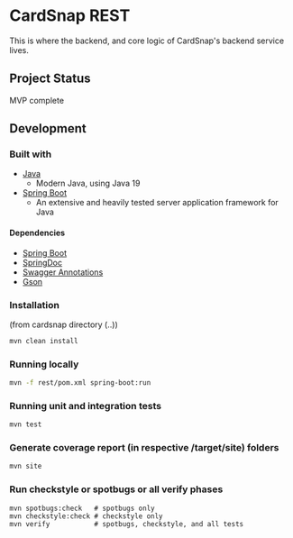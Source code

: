 # CardSnap REST

This is where the backend, and core logic of CardSnap's backend service lives.

## Project Status

MVP complete

## Development

### Built with

- [Java](https://www.java.com/en/)
  - Modern Java, using Java 19
- [Spring Boot](https://spring.io/projects/spring-boot)
  - An extensive and heavily tested server application framework for Java

#### Dependencies

- [Spring Boot](https://spring.io/projects/spring-boot)
- [SpringDoc](https://springdoc.org/)
- [Swagger Annotations](https://github.com/swagger-api/swagger-core/wiki/Swagger-2.X---Annotations)
- [Gson](https://github.com/google/gson)

### Installation

(from cardsnap directory (..))

```bash
mvn clean install
```

### Running locally

```bash
mvn -f rest/pom.xml spring-boot:run
```

### Running unit and integration tests

```bash
mvn test
```

### Generate coverage report (in respective /target/site) folders

```bash
mvn site
```

### Run checkstyle or spotbugs or all verify phases

```
mvn spotbugs:check   # spotbugs only
mvn checkstyle:check # checkstyle only
mvn verify           # spotbugs, checkstyle, and all tests
```
